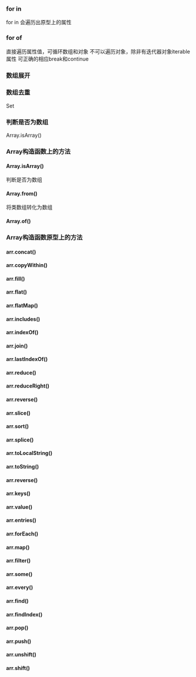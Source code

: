 <!--
 * @Author: qianqian.zhao
 * @Date: 2020-03-31 14:22:30
 * @LastEditors: qianqian.zhao
 * @LastEditTime: 2020-03-31 14:40:59
 * @Description: 
 -->
### for in
  for in 会遍历出原型上的属性
### for of
  直接遍历属性值，可循环数组和对象
  不可以遍历对象，除非有迭代器对象iterable属性
  可正确的相应break和continue

### 数组展开
### 数组去重
Set
### 判断是否为数组
Array.isArray()

### Array构造函数上的方法
#### Array.isArray()
判断是否为数组

#### Array.from()
将类数组转化为数组
#### Array.of()

### Array构造函数原型上的方法
#### arr.concat()
#### arr.copyWithin()
#### arr.fill()
#### arr.flat()
#### arr.flatMap()
#### arr.includes()
#### arr.indexOf()
#### arr.join()
#### arr.lastIndexOf()
#### arr.reduce()
#### arr.reduceRight()
#### arr.reverse()
#### arr.slice()
#### arr.sort()
#### arr.splice()
#### arr.toLocalString()
#### arr.toString()
#### arr.reverse()


#### arr.keys()
#### arr.value()
#### arr.entries()

#### arr.forEach()
#### arr.map()
#### arr.filter()
#### arr.some()
#### arr.every()
#### arr.find()
#### arr.findIndex()

#### arr.pop()
#### arr.push()
#### arr.unshift()
#### arr.shift()